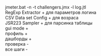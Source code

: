 jmeter.bat -n -t challengers.jmx -l log.jtl
<br>
RegExp Extractor + для параметров логина <br>
CSV Data set Config + для возраса <br>
JSR223 Sampler + для парсинка таблицы <br>
gui mode + <br>
профиль + <br>
дашборды + <br>
проверка - <br>
все шаги - <br>
